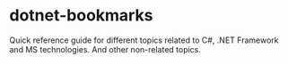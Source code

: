 # dotnet-bookmarks

Quick reference guide for different topics related to C#, .NET Framework and MS technologies. And other non-related topics. 
